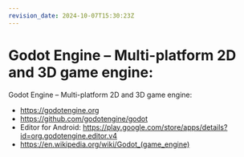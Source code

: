 ```yaml
---
revision_date: 2024-10-07T15:30:23Z
---
```

# Godot Engine – Multi-platform 2D and 3D game engine:
Godot Engine – Multi-platform 2D and 3D game engine:
* https://godotengine.org
* https://github.com/godotengine/godot
* Editor for Android: https://play.google.com/store/apps/details?id=org.godotengine.editor.v4
* https://en.wikipedia.org/wiki/Godot_(game_engine)